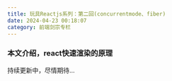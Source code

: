```yaml
---
title: 玩具Reactjs系列：第二回(concurrentmode、fiber)
date: 2024-04-23 00:18:07
category: 前端剑宗专栏
---
```


### 本文介绍，react快速渲染的原理

持续更新中，尽情期待...
<!-- 流程： -->